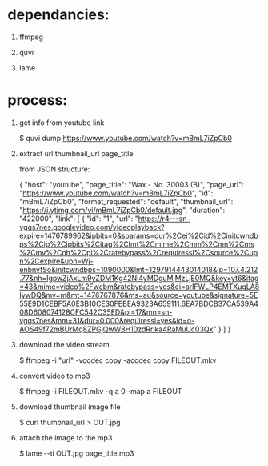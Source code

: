 dependancies:
===========
1) ffmpeg

2) quvi

3) lame

process:
===========
1) get info from youtube link

    $ quvi dump https://www.youtube.com/watch?v=mBmL7iZpCb0

2) extract
    url
    thumbnail_url
    page_title

    from JSON structure:

    {
      "host": "youtube",
      "page_title": "Wax - No. 30003 (B)",
      "page_url": "https://www.youtube.com/watch?v=mBmL7iZpCb0",
      "id": "mBmL7iZpCb0",
      "format_requested": "default",
      "thumbnail_url": "https://i.ytimg.com/vi/mBmL7iZpCb0/default.jpg",
      "duration": "422000",
      "link": [
        {
          "id": "1",
          "url": "https://r4---sn-vgqs7nes.googlevideo.com/videoplayback?expire=1476789962&ipbits=0&sparams=dur%2Cei%2Cid%2Cinitcwndbps%2Cip%2Cipbits%2Citag%2Clmt%2Cmime%2Cmm%2Cmn%2Cms%2Cmv%2Cnh%2Cpl%2Cratebypass%2Crequiressl%2Csource%2Cupn%2Cexpire&upn=Wj-enbnvfSo&initcwndbps=1090000&lmt=1297914443014018&ip=107.4.212.77&nh=IgpwZjAxLm9yZDM1Kg42Ni4yMDguMjMzLjE0MQ&key=yt6&itag=43&mime=video%2Fwebm&ratebypass=yes&ei=arIFWLP4EMTXugLA8IywDQ&mv=m&mt=1476767876&ms=au&source=youtube&signature=5E55E9D1CEBF5A0E3B10CE30FEBEA9323A659111.6EA7BDCB37CA539A408D608074128CFC542C35ED&pl=17&mn=sn-vgqs7nes&mm=31&dur=0.000&requiressl=yes&id=o-AOS49f72mBUrMq8ZPGjQwW8H10zdRrlka4RaMuUc03Qx"
        }
      ]
    }

3) download the video stream

    $ ffmpeg -i "url" -vcodec copy -acodec copy FILEOUT.mkv

4) convert video to mp3

    $ ffmpeg -i FILEOUT.mkv -q:a 0 -map a FILEOUT

5) download thumbnail image file

    $ curl thumbnail_url > OUT.jpg

6) attach the image to the mp3

    $ lame --ti OUT.jpg page_title.mp3
